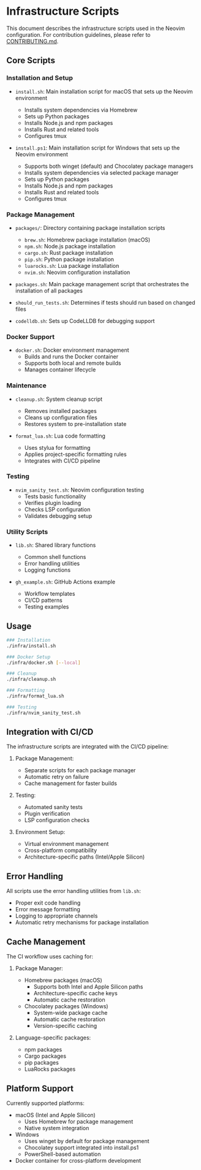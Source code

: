 # Infrastructure Scripts

This document describes the infrastructure scripts used in the Neovim configuration. For contribution guidelines, please refer to [CONTRIBUTING.md](../CONTRIBUTING.md).

## Core Scripts

### Installation and Setup

- `install.sh`: Main installation script for macOS that sets up the Neovim environment
  - Installs system dependencies via Homebrew
  - Sets up Python packages
  - Installs Node.js and npm packages
  - Installs Rust and related tools
  - Configures tmux

- `install.ps1`: Main installation script for Windows that sets up the Neovim environment
  - Supports both winget (default) and Chocolatey package managers
  - Installs system dependencies via selected package manager
  - Sets up Python packages
  - Installs Node.js and npm packages
  - Installs Rust and related tools
  - Configures tmux

### Package Management

- `packages/`: Directory containing package installation scripts
  - `brew.sh`: Homebrew package installation (macOS)
  - `npm.sh`: Node.js package installation
  - `cargo.sh`: Rust package installation
  - `pip.sh`: Python package installation
  - `luarocks.sh`: Lua package installation
  - `nvim.sh`: Neovim configuration installation

- `packages.sh`: Main package management script that orchestrates the installation of all packages
- `should_run_tests.sh`: Determines if tests should run based on changed files
- `codelldb.sh`: Sets up CodeLLDB for debugging support

### Docker Support

- `docker.sh`: Docker environment management
  - Builds and runs the Docker container
  - Supports both local and remote builds
  - Manages container lifecycle

### Maintenance

- `cleanup.sh`: System cleanup script
  - Removes installed packages
  - Cleans up configuration files
  - Restores system to pre-installation state

- `format_lua.sh`: Lua code formatting
  - Uses stylua for formatting
  - Applies project-specific formatting rules
  - Integrates with CI/CD pipeline

### Testing

- `nvim_sanity_test.sh`: Neovim configuration testing
  - Tests basic functionality
  - Verifies plugin loading
  - Checks LSP configuration
  - Validates debugging setup

### Utility Scripts

- `lib.sh`: Shared library functions
  - Common shell functions
  - Error handling utilities
  - Logging functions

- `gh_example.sh`: GitHub Actions example
  - Workflow templates
  - CI/CD patterns
  - Testing examples

## Usage

```bash
### Installation
./infra/install.sh
```

```bash
### Docker Setup
./infra/docker.sh [--local]
```

```bash
### Cleanup
./infra/cleanup.sh
```

```bash
### Formatting
./infra/format_lua.sh
```

```bash
### Testing
./infra/nvim_sanity_test.sh
```

## Integration with CI/CD

The infrastructure scripts are integrated with the CI/CD pipeline:

1. Package Management:
   - Separate scripts for each package manager
   - Automatic retry on failure
   - Cache management for faster builds

2. Testing:
   - Automated sanity tests
   - Plugin verification
   - LSP configuration checks

3. Environment Setup:
   - Virtual environment management
   - Cross-platform compatibility
   - Architecture-specific paths (Intel/Apple Silicon)

## Error Handling

All scripts use the error handling utilities from `lib.sh`:

- Proper exit code handling
- Error message formatting
- Logging to appropriate channels
- Automatic retry mechanisms for package installation

## Cache Management

The CI workflow uses caching for:

1. Package Manager:
   - Homebrew packages (macOS)
     - Supports both Intel and Apple Silicon paths
     - Architecture-specific cache keys
     - Automatic cache restoration
   - Chocolatey packages (Windows)
     - System-wide package cache
     - Automatic cache restoration
     - Version-specific caching

2. Language-specific packages:
   - npm packages
   - Cargo packages
   - pip packages
   - LuaRocks packages

## Platform Support

Currently supported platforms:

- macOS (Intel and Apple Silicon)
  - Uses Homebrew for package management
  - Native system integration
- Windows
  - Uses winget by default for package management
  - Chocolatey support integrated into install.ps1
  - PowerShell-based automation
- Docker container for cross-platform development
